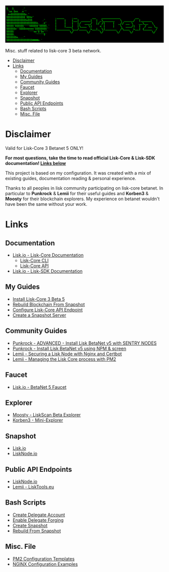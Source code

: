 ![##Images_README_Header##](./PNG/Header.png)

Misc. stuff related to lisk-core 3 beta network.


- [Disclaimer](#disclaimer)
- [Links](#links)
  - [Documentation](#documentation)
  - [My Guides](#my-guides)
  - [Community Guides](#community-guides)
  - [Faucet](#faucet)
  - [Explorer](#explorer)
  - [Snapshot](#snapshot)
  - [Public API Endpoints](#public-api-endpoints)
  - [Bash Scripts](#bash-scripts)
  - [Misc. File](#misc-file)

# Disclaimer

Valid for Lisk-Core 3 Betanet 5 ONLY!

**For most questions, take the time to read official Lisk-Core & Lisk-SDK documentation! [Links below](#documentation)**

This project is based on my configuration.
It was created with a mix of existing guides, documentation reading & personal experience.

Thanks to all peoples in lisk community participating on lisk-core betanet.
In particular to **Punkrock** & **Lemii** for their useful guides and **Korben3** & **Moosty** for their blockchain explorers.
My experience on betanet wouldn't have been the same without your work.

# Links

## Documentation

* [Lisk.io - Lisk-Core Documentation](https://lisk.io/documentation/lisk-core/v3/index.html)
  * [Lisk-Core CLI](https://lisk.io/documentation/lisk-core/v3/reference/cli.html)
  * [Lisk-Core API](https://lisk.io/documentation/lisk-core/v3/reference/api.html)
* [Lisk.io - Lisk-SDK Documentation](https://lisk.io/documentation/lisk-sdk/)

## My Guides

* [Install Lisk-Core 3 Beta 5](https://github.com/Gr33nDrag0n69/LiskBeta/blob/main/MD/InstallLiskCore.md)
* [Rebuild Blockchain From Snapshot](https://github.com/Gr33nDrag0n69/LiskBeta/blob/main/MD/RebuildBlockchainFromSnapshot.md)
* [Configure Lisk-Core API Endpoint](https://github.com/Gr33nDrag0n69/LiskBeta/blob/main/MD/ConfigureAPI.md)
* [Create a Snapshot Server](https://github.com/Gr33nDrag0n69/LiskBeta/blob/main/MD/ConfigureSnapshot.md)

## Community Guides

* [Punkrock - ADVANCED - Install Lisk BetaNet v5 with SENTRY NODES](https://punkrock.github.io/lisk-betanet-v5-with-sentry-nodes.html)
* [Punkrock - Install Lisk BetaNet v5 using NPM & screen](https://punkrock.github.io/lisk-betanet-v5-tutorial.html)
* [Lemii - Securing a Lisk Node with Nginx and Certbot](https://github.com/Lemii/guides/blob/master/securing-a-lisk-node-with-nginx-and-certbot.md)
* [Lemii - Managing the Lisk Core process with PM2](https://github.com/Lemii/guides/blob/master/managing-the-lisk-core-process-with-pm2.md)

## Faucet

* [Lisk.io - BetaNet 5 Faucet](https://betanet5-faucet.lisk.io/)

## Explorer

* [Moosty - LiskScan Beta Explorer](https://explorer.moosty.com/)
* [Korben3 - Mini-Explorer](http://liskminiexplorer.korben3.com/)

## Snapshot

* [Lisk.io](https://snapshots.lisk.io/betanet/)
* [LiskNode.io](https://betanet-snapshot.lisknode.io/)

## Public API Endpoints

* [LiskNode.io](https://betanet-api.lisknode.io/)
* [Lemii - LiskTools.eu](https://betanet5-api.lisktools.eu/)

## Bash Scripts

* [Create Delegate Account](https://raw.githubusercontent.com/Gr33nDrag0n69/LiskBeta/main/SH/lisk-create-account.sh)
* [Enable Delegate Forging](https://raw.githubusercontent.com/Gr33nDrag0n69/LiskBeta/main/SH/lisk-enable-forging.sh)
* [Create Snapshot](https://raw.githubusercontent.com/Gr33nDrag0n69/LiskBeta/main/SH/lisk-create-snapshot.sh)
* [Rebuild From Snapshot](https://raw.githubusercontent.com/Gr33nDrag0n69/LiskBeta/main/SH/lisk-rebuild.sh)

## Misc. File

* [PM2 Configuration Templates](https://github.com/Gr33nDrag0n69/LiskBeta/tree/main/PM2)
* [NGINX Configuration Examples](https://github.com/Gr33nDrag0n69/LiskBeta/tree/main/NGINX)
